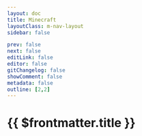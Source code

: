```yaml
---
layout: doc
title: Minecraft
layoutClass: m-nav-layout
sidebar: false

prev: false
next: false
editLink: false
editor: false
gitChangelog: false
showComment: false
metadata: false
outline: [2,2]
---
```


<script setup>
import { ref } from "vue";
import { NAV_DATA } from './guidets/minecraft.ts'
const NAV_DATAS = ref(NAV_DATA)
</script>

# {{ $frontmatter.title }}

<MNavLinks v-for="{title, items} in NAV_DATAS" :title="title" :items="items"/>